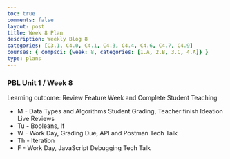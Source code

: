 ```yaml
---
toc: true
comments: false
layout: post
title: Week 8 Plan
description: Weekly Blog 8
categories: [C3.1, C4.0, C4.1, C4.3, C4.4, C4.6, C4.7, C4.9]
courses: { compsci: {week: 8, categories: [1.A, 2.B, 3.C, 4.A]} }
type: plans
---
```



<link rel = "stylesheet" href="index.css">


### PBL Unit 1 / Week 8
Learning outcome: Review Feature Week and Complete Student Teaching
- M - Data Types and Algorithms Student Grading, Teacher finish Ideation Live Reviews
- Tu - Booleans, If
- W - Work Day, Grading Due, API and Postman Tech Talk
- Th - Iteration
- F - Work Day, JavaScript Debugging Tech Talk